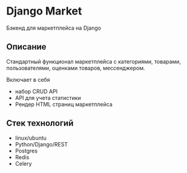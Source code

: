 # Django Market

Бэкенд для маркетплейса на Django

## Описание
Стандартный функционал маркетплейса с категориями, товарами, пользователями, оценками товаров, мессенджером.

Включает в себя 
* набор CRUD API
* API для учета статистики
* Рендер HTML страниц маркетплейса

## Стек технологий

* linux/ubuntu
* Python/Django/REST
* Postgres
* Redis
* Celery
